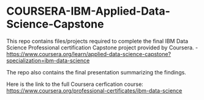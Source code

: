 # COURSERA-IBM-Applied-Data-Science-Capstone

This repo contains files/projects required to complete the final IBM Data Science Professional certification Capstone project provided by Coursera. - https://www.coursera.org/learn/applied-data-science-capstone?specialization=ibm-data-science

The repo also contains the final presentation summarizing the findings.

Here is the link to the full Coursera cerfication course:  https://www.coursera.org/professional-certificates/ibm-data-science
